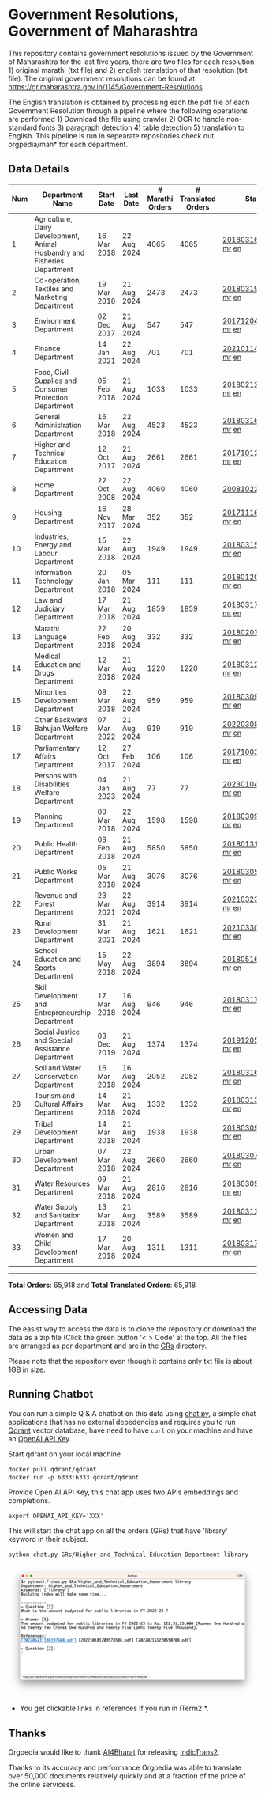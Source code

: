 # Government Resolutions, Government of Maharashtra

This repository contains government resolutions issued by the Government of Maharashtra for the last five years, there are two files for each resolution 1) original marathi (txt file) and 2) english translation of that resolution (txt file). The original government resolutions can be found at https://gr.maharashtra.gov.in/1145/Government-Resolutions.

The English translation is obtained by processing each the pdf file of each Government Resolution through a pipeline where the following operations are performed 1) Download the file using crawler 2) OCR to handle non-standard fonts 3) paragraph detection 4) table  detection 5) translation to English. This pipeline is run in sepearate repositories check out orgpedia/mah* for each department.


## Data Details

| Num | Department Name | Start Date | Last Date | # Marathi Orders | # Translated Orders | Starting Order | Last Order |
| --- | --------------- | ---------- | --------- | ---------------- | ------------------- | -------------- | ---------- |
| 1 | Agriculture, Dairy Development, Animal Husbandry and Fisheries Department | 16 Mar 2018 | 22 Aug 2024 | 4065 | 4065 | [201803161624182101.pdf](https://gr.maharashtra.gov.in/Site/Upload/Government%20Resolutions/English/201803161624182101.pdf) [mr](GRs/Agriculture,_Dairy_Development,_Animal_Husbandry_and_Fisheries_Department/201803161624182101.pdf.mr.txt) [en](GRs/Agriculture,_Dairy_Development,_Animal_Husbandry_and_Fisheries_Department/201803161624182101.pdf.en.txt) | [202408221723423601.pdf](https://gr.maharashtra.gov.in/Site/Upload/Government%20Resolutions/English/202408221723423601.pdf) [mr](GRs/Agriculture,_Dairy_Development,_Animal_Husbandry_and_Fisheries_Department/202408221723423601.pdf.mr.txt) [en](GRs/Agriculture,_Dairy_Development,_Animal_Husbandry_and_Fisheries_Department/202408221723423601.pdf.en.txt) |
| 2 | Co-operation, Textiles and Marketing Department | 19 Mar 2018 | 21 Aug 2024 | 2473 | 2473 | [201803191257576702.pdf](https://gr.maharashtra.gov.in/Site/Upload/Government%20Resolutions/English/201803191257576702.pdf) [mr](GRs/Co-operation,_Textiles_and_Marketing_Department/201803191257576702.pdf.mr.txt) [en](GRs/Co-operation,_Textiles_and_Marketing_Department/201803191257576702.pdf.en.txt) | [202408211447529902.pdf](https://gr.maharashtra.gov.in/Site/Upload/Government%20Resolutions/English/202408211447529902.pdf) [mr](GRs/Co-operation,_Textiles_and_Marketing_Department/202408211447529902.pdf.mr.txt) [en](GRs/Co-operation,_Textiles_and_Marketing_Department/202408211447529902.pdf.en.txt) |
| 3 | Environment Department | 02 Dec 2017 | 21 Aug 2024 | 547 | 547 | [201712041147216904.pdf](https://gr.maharashtra.gov.in/Site/Upload/Government%20Resolutions/English/201712041147216904.pdf) [mr](GRs/Environment_Department/201712041147216904.pdf.mr.txt) [en](GRs/Environment_Department/201712041147216904.pdf.en.txt) | [202408221210334704.pdf](https://gr.maharashtra.gov.in/Site/Upload/Government%20Resolutions/English/202408221210334704.pdf) [mr](GRs/Environment_Department/202408221210334704.pdf.mr.txt) [en](GRs/Environment_Department/202408221210334704.pdf.en.txt) |
| 4 | Finance Department | 14 Jan 2021 | 22 Aug 2024 | 701 | 701 | [202101141237329905.pdf](https://gr.maharashtra.gov.in/Site/Upload/Government%20Resolutions/English/202101141237329905.pdf) [mr](GRs/Finance_Department/202101141237329905.pdf.mr.txt) [en](GRs/Finance_Department/202101141237329905.pdf.en.txt) | [202408221157534405.pdf](https://gr.maharashtra.gov.in/Site/Upload/Government%20Resolutions/English/202408221157534405.pdf) [mr](GRs/Finance_Department/202408221157534405.pdf.mr.txt) [en](GRs/Finance_Department/202408221157534405.pdf.en.txt) |
| 5 | Food, Civil Supplies and Consumer Protection Department | 05 Feb 2018 | 21 Aug 2024 | 1033 | 1033 | [201802121244545806.pdf](https://gr.maharashtra.gov.in/Site/Upload/Government%20Resolutions/English/201802121244545806.pdf) [mr](GRs/Food,_Civil_Supplies_and_Consumer_Protection_Department/201802121244545806.pdf.mr.txt) [en](GRs/Food,_Civil_Supplies_and_Consumer_Protection_Department/201802121244545806.pdf.en.txt) | [202408211436064306.pdf](https://gr.maharashtra.gov.in/Site/Upload/Government%20Resolutions/English/202408211436064306.pdf) [mr](GRs/Food,_Civil_Supplies_and_Consumer_Protection_Department/202408211436064306.pdf.mr.txt) [en](GRs/Food,_Civil_Supplies_and_Consumer_Protection_Department/202408211436064306.pdf.en.txt) |
| 6 | General Administration Department | 16 Mar 2018 | 22 Aug 2024 | 4523 | 4523 | [201803161224022707.pdf](https://gr.maharashtra.gov.in/Site/Upload/Government%20Resolutions/English/201803161224022707.pdf) [mr](GRs/General_Administration_Department/201803161224022707.pdf.mr.txt) [en](GRs/General_Administration_Department/201803161224022707.pdf.en.txt) | [202408221508387607.pdf](https://gr.maharashtra.gov.in/Site/Upload/Government%20Resolutions/English/202408221508387607.pdf) [mr](GRs/General_Administration_Department/202408221508387607.pdf.mr.txt) [en](GRs/General_Administration_Department/202408221508387607.pdf.en.txt) |
| 7 | Higher and Technical Education Department | 12 Oct 2017 | 21 Aug 2024 | 2661 | 2661 | [201710121514029708.pdf](https://gr.maharashtra.gov.in/Site/Upload/Government%20Resolutions/English/201710121514029708.pdf) [mr](GRs/Higher_and_Technical_Education_Department/201710121514029708.pdf.mr.txt) [en](GRs/Higher_and_Technical_Education_Department/201710121514029708.pdf.en.txt) | [202408211645394308.pdf](https://gr.maharashtra.gov.in/Site/Upload/Government%20Resolutions/English/202408211645394308.pdf) [mr](GRs/Higher_and_Technical_Education_Department/202408211645394308.pdf.mr.txt) [en](GRs/Higher_and_Technical_Education_Department/202408211645394308.pdf.en.txt) |
| 8 | Home Department | 22 Oct 2008 | 22 Aug 2024 | 4060 | 4060 | [20081022.pdf](https://gr.maharashtra.gov.in/Site/Upload/Government%20Resolutions/English/20081022.pdf) [mr](GRs/Home_Department/20081022.pdf.mr.txt) [en](GRs/Home_Department/20081022.pdf.en.txt) | [202408222017490429.pdf](https://gr.maharashtra.gov.in/Site/Upload/Government%20Resolutions/English/202408222017490429.pdf) [mr](GRs/Home_Department/202408222017490429.pdf.mr.txt) [en](GRs/Home_Department/202408222017490429.pdf.en.txt) |
| 9 | Housing Department | 16 Nov 2017 | 28 Mar 2024 | 352 | 352 | [201711161447076609.pdf](https://gr.maharashtra.gov.in/Site/Upload/Government%20Resolutions/English/201711161447076609.pdf) [mr](GRs/Housing_Department/201711161447076609.pdf.mr.txt) [en](GRs/Housing_Department/201711161447076609.pdf.en.txt) | [202403281255554909.pdf](https://gr.maharashtra.gov.in/Site/Upload/Government%20Resolutions/English/202403281255554909.pdf) [mr](GRs/Housing_Department/202403281255554909.pdf.mr.txt) [en](GRs/Housing_Department/202403281255554909.pdf.en.txt) |
| 10 | Industries, Energy and Labour Department | 15 Mar 2018 | 22 Aug 2024 | 1949 | 1949 | [201803151204055010.pdf](https://gr.maharashtra.gov.in/Site/Upload/Government%20Resolutions/English/201803151204055010.pdf) [mr](GRs/Industries,_Energy_and_Labour_Department/201803151204055010.pdf.mr.txt) [en](GRs/Industries,_Energy_and_Labour_Department/201803151204055010.pdf.en.txt) | [202408221153303310.pdf](https://gr.maharashtra.gov.in/Site/Upload/Government%20Resolutions/English/202408221153303310.pdf) [mr](GRs/Industries,_Energy_and_Labour_Department/202408221153303310.pdf.mr.txt) [en](GRs/Industries,_Energy_and_Labour_Department/202408221153303310.pdf.en.txt) |
| 11 | Information Technology Department | 20 Jan 2018 | 05 Mar 2024 | 111 | 111 | [201801201843024511.pdf](https://gr.maharashtra.gov.in/Site/Upload/Government%20Resolutions/English/201801201843024511.pdf) [mr](GRs/Information_Technology_Department/201801201843024511.pdf.mr.txt) [en](GRs/Information_Technology_Department/201801201843024511.pdf.en.txt) | [202403051249430211.pdf](https://gr.maharashtra.gov.in/Site/Upload/Government%20Resolutions/English/202403051249430211.pdf) [mr](GRs/Information_Technology_Department/202403051249430211.pdf.mr.txt) [en](GRs/Information_Technology_Department/202403051249430211.pdf.en.txt) |
| 12 | Law and Judiciary Department | 17 Mar 2018 | 21 Aug 2024 | 1859 | 1859 | [201803171129290212.pdf](https://gr.maharashtra.gov.in/Site/Upload/Government%20Resolutions/English/201803171129290212.pdf) [mr](GRs/Law_and_Judiciary_Department/201803171129290212.pdf.mr.txt) [en](GRs/Law_and_Judiciary_Department/201803171129290212.pdf.en.txt) | [202408211347404512.pdf](https://gr.maharashtra.gov.in/Site/Upload/Government%20Resolutions/English/202408211347404512.pdf) [mr](GRs/Law_and_Judiciary_Department/202408211347404512.pdf.mr.txt) [en](GRs/Law_and_Judiciary_Department/202408211347404512.pdf.en.txt) |
| 13 | Marathi Language Department | 22 Feb 2018 | 20 Aug 2024 | 332 | 332 | [201802031549154233.pdf](https://gr.maharashtra.gov.in/Site/Upload/Government%20Resolutions/English/201802031549154233.pdf) [mr](GRs/Marathi_Language_Department/201802031549154233.pdf.mr.txt) [en](GRs/Marathi_Language_Department/201802031549154233.pdf.en.txt) | [202408201234554833.pdf](https://gr.maharashtra.gov.in/Site/Upload/Government%20Resolutions/English/202408201234554833.pdf) [mr](GRs/Marathi_Language_Department/202408201234554833.pdf.mr.txt) [en](GRs/Marathi_Language_Department/202408201234554833.pdf.en.txt) |
| 14 | Medical Education and Drugs Department | 12 Mar 2018 | 21 Aug 2024 | 1220 | 1220 | [201803121137094813.pdf](https://gr.maharashtra.gov.in/Site/Upload/Government%20Resolutions/English/201803121137094813.pdf) [mr](GRs/Medical_Education_and_Drugs_Department/201803121137094813.pdf.mr.txt) [en](GRs/Medical_Education_and_Drugs_Department/201803121137094813.pdf.en.txt) | [202408211447004513.pdf](https://gr.maharashtra.gov.in/Site/Upload/Government%20Resolutions/English/202408211447004513.pdf) [mr](GRs/Medical_Education_and_Drugs_Department/202408211447004513.pdf.mr.txt) [en](GRs/Medical_Education_and_Drugs_Department/202408211447004513.pdf.en.txt) |
| 15 | Minorities Development Department | 09 Mar 2018 | 22 Aug 2024 | 959 | 959 | [201803091218355314.pdf](https://gr.maharashtra.gov.in/Site/Upload/Government%20Resolutions/English/201803091218355314.pdf) [mr](GRs/Minorities_Development_Department/201803091218355314.pdf.mr.txt) [en](GRs/Minorities_Development_Department/201803091218355314.pdf.en.txt) | [202408221247124114.pdf](https://gr.maharashtra.gov.in/Site/Upload/Government%20Resolutions/English/202408221247124114.pdf) [mr](GRs/Minorities_Development_Department/202408221247124114.pdf.mr.txt) [en](GRs/Minorities_Development_Department/202408221247124114.pdf.en.txt) |
| 16 | Other Backward Bahujan Welfare Department | 07 Mar 2022 | 21 Aug 2024 | 919 | 919 | [202203081752439334.pdf](https://gr.maharashtra.gov.in/Site/Upload/Government%20Resolutions/English/202203081752439334.pdf) [mr](GRs/Other_Backward_Bahujan_Welfare_Department/202203081752439334.pdf.mr.txt) [en](GRs/Other_Backward_Bahujan_Welfare_Department/202203081752439334.pdf.en.txt) | [202408211553445634.pdf](https://gr.maharashtra.gov.in/Site/Upload/Government%20Resolutions/English/202408211553445634.pdf) [mr](GRs/Other_Backward_Bahujan_Welfare_Department/202408211553445634.pdf.mr.txt) [en](GRs/Other_Backward_Bahujan_Welfare_Department/202408211553445634.pdf.en.txt) |
| 17 | Parliamentary Affairs Department | 12 Oct 2017 | 27 Feb 2024 | 106 | 106 | [201710031642378615.pdf](https://gr.maharashtra.gov.in/Site/Upload/Government%20Resolutions/English/201710031642378615.pdf) [mr](GRs/Parliamentary_Affairs_Department/201710031642378615.pdf.mr.txt) [en](GRs/Parliamentary_Affairs_Department/201710031642378615.pdf.en.txt) | [202402271500283915.pdf](https://gr.maharashtra.gov.in/Site/Upload/Government%20Resolutions/English/202402271500283915.pdf) [mr](GRs/Parliamentary_Affairs_Department/202402271500283915.pdf.mr.txt) [en](GRs/Parliamentary_Affairs_Department/202402271500283915.pdf.en.txt) |
| 18 | Persons with Disabilities Welfare Department | 04 Jan 2023 | 21 Aug 2024 | 77 | 77 | [202301041906309635.pdf](https://gr.maharashtra.gov.in/Site/Upload/Government%20Resolutions/English/202301041906309635.pdf) [mr](GRs/Persons_with_Disabilities_Welfare_Department/202301041906309635.pdf.mr.txt) [en](GRs/Persons_with_Disabilities_Welfare_Department/202301041906309635.pdf.en.txt) | [202408211521024435.pdf](https://gr.maharashtra.gov.in/Site/Upload/Government%20Resolutions/English/202408211521024435.pdf) [mr](GRs/Persons_with_Disabilities_Welfare_Department/202408211521024435.pdf.mr.txt) [en](GRs/Persons_with_Disabilities_Welfare_Department/202408211521024435.pdf.en.txt) |
| 19 | Planning Department | 09 Mar 2018 | 22 Aug 2024 | 1598 | 1598 | [201803091441032716.pdf](https://gr.maharashtra.gov.in/Site/Upload/Government%20Resolutions/English/201803091441032716.pdf) [mr](GRs/Planning_Department/201803091441032716.pdf.mr.txt) [en](GRs/Planning_Department/201803091441032716.pdf.en.txt) | [202408221644393416.pdf](https://gr.maharashtra.gov.in/Site/Upload/Government%20Resolutions/English/202408221644393416.pdf) [mr](GRs/Planning_Department/202408221644393416.pdf.mr.txt) [en](GRs/Planning_Department/202408221644393416.pdf.en.txt) |
| 20 | Public Health Department | 08 Feb 2018 | 21 Aug 2024 | 5850 | 5850 | [201801311722275417.pdf](https://gr.maharashtra.gov.in/Site/Upload/Government%20Resolutions/English/201801311722275417.pdf) [mr](GRs/Public_Health_Department/201801311722275417.pdf.mr.txt) [en](GRs/Public_Health_Department/201801311722275417.pdf.en.txt) | [202408201533344817.pdf](https://gr.maharashtra.gov.in/Site/Upload/Government%20Resolutions/English/202408201533344817.pdf) [mr](GRs/Public_Health_Department/202408201533344817.pdf.mr.txt) [en](GRs/Public_Health_Department/202408201533344817.pdf.en.txt) |
| 21 | Public Works Department | 05 Mar 2018 | 21 Aug 2024 | 3076 | 3076 | [201803051515468118.pdf](https://gr.maharashtra.gov.in/Site/Upload/Government%20Resolutions/English/201803051515468118.pdf) [mr](GRs/Public_Works_Department/201803051515468118.pdf.mr.txt) [en](GRs/Public_Works_Department/201803051515468118.pdf.en.txt) | [202408211550075518.pdf](https://gr.maharashtra.gov.in/Site/Upload/Government%20Resolutions/English/202408211550075518.pdf) [mr](GRs/Public_Works_Department/202408211550075518.pdf.mr.txt) [en](GRs/Public_Works_Department/202408211550075518.pdf.en.txt) |
| 22 | Revenue and Forest Department | 23 Mar 2021 | 22 Aug 2024 | 3914 | 3914 | [202103231328393119.pdf](https://gr.maharashtra.gov.in/Site/Upload/Government%20Resolutions/English/202103231328393119.pdf) [mr](GRs/Revenue_and_Forest_Department/202103231328393119.pdf.mr.txt) [en](GRs/Revenue_and_Forest_Department/202103231328393119.pdf.en.txt) | [202408221752534419.pdf](https://gr.maharashtra.gov.in/Site/Upload/Government%20Resolutions/English/202408221752534419.pdf) [mr](GRs/Revenue_and_Forest_Department/202408221752534419.pdf.mr.txt) [en](GRs/Revenue_and_Forest_Department/202408221752534419.pdf.en.txt) |
| 23 | Rural Development Department | 31 Mar 2021 | 21 Aug 2024 | 1621 | 1621 | [202103301021181120.pdf](https://gr.maharashtra.gov.in/Site/Upload/Government%20Resolutions/English/202103301021181120.pdf) [mr](GRs/Rural_Development_Department/202103301021181120.pdf.mr.txt) [en](GRs/Rural_Development_Department/202103301021181120.pdf.en.txt) | [202408211524134420.pdf](https://gr.maharashtra.gov.in/Site/Upload/Government%20Resolutions/English/202408211524134420.pdf) [mr](GRs/Rural_Development_Department/202408211524134420.pdf.mr.txt) [en](GRs/Rural_Development_Department/202408211524134420.pdf.en.txt) |
| 24 | School Education and Sports Department | 15 May 2018 | 22 Aug 2024 | 3894 | 3894 | [201805161114241221.pdf](https://gr.maharashtra.gov.in/Site/Upload/Government%20Resolutions/English/201805161114241221.pdf) [mr](GRs/School_Education_and_Sports_Department/201805161114241221.pdf.mr.txt) [en](GRs/School_Education_and_Sports_Department/201805161114241221.pdf.en.txt) | [202408221854050521.pdf](https://gr.maharashtra.gov.in/Site/Upload/Government%20Resolutions/English/202408221854050521.pdf) [mr](GRs/School_Education_and_Sports_Department/202408221854050521.pdf.mr.txt) [en](GRs/School_Education_and_Sports_Department/202408221854050521.pdf.en.txt) |
| 25 | Skill Development and Entrepreneurship Department | 17 Mar 2018 | 16 Aug 2024 | 946 | 946 | [201803171322099003.pdf](https://gr.maharashtra.gov.in/Site/Upload/Government%20Resolutions/English/201803171322099003.pdf) [mr](GRs/Skill_Development_and_Entrepreneurship_Department/201803171322099003.pdf.mr.txt) [en](GRs/Skill_Development_and_Entrepreneurship_Department/201803171322099003.pdf.en.txt) | [202408161257588003.pdf](https://gr.maharashtra.gov.in/Site/Upload/Government%20Resolutions/English/202408161257588003.pdf) [mr](GRs/Skill_Development_and_Entrepreneurship_Department/202408161257588003.pdf.mr.txt) [en](GRs/Skill_Development_and_Entrepreneurship_Department/202408161257588003.pdf.en.txt) |
| 26 | Social Justice and Special Assistance Department | 03 Dec 2019 | 21 Aug 2024 | 1374 | 1374 | [201912051107011622.pdf](https://gr.maharashtra.gov.in/Site/Upload/Government%20Resolutions/English/201912051107011622.pdf) [mr](GRs/Social_Justice_and_Special_Assistance_Department/201912051107011622.pdf.mr.txt) [en](GRs/Social_Justice_and_Special_Assistance_Department/201912051107011622.pdf.en.txt) | [202408211146494422.pdf](https://gr.maharashtra.gov.in/Site/Upload/Government%20Resolutions/English/202408211146494422.pdf) [mr](GRs/Social_Justice_and_Special_Assistance_Department/202408211146494422.pdf.mr.txt) [en](GRs/Social_Justice_and_Special_Assistance_Department/202408211146494422.pdf.en.txt) |
| 27 | Soil and Water Conservation Department | 16 Mar 2018 | 16 Aug 2024 | 2052 | 2052 | [201803161247582426.pdf](https://gr.maharashtra.gov.in/Site/Upload/Government%20Resolutions/English/201803161247582426.pdf) [mr](GRs/Soil_and_Water_Conservation_Department/201803161247582426.pdf.mr.txt) [en](GRs/Soil_and_Water_Conservation_Department/201803161247582426.pdf.en.txt) | [202408161706422426.pdf](https://gr.maharashtra.gov.in/Site/Upload/Government%20Resolutions/English/202408161706422426.pdf) [mr](GRs/Soil_and_Water_Conservation_Department/202408161706422426.pdf.mr.txt) [en](GRs/Soil_and_Water_Conservation_Department/202408161706422426.pdf.en.txt) |
| 28 | Tourism and Cultural Affairs Department | 14 Mar 2018 | 21 Aug 2024 | 1332 | 1332 | [201803131542054523.pdf](https://gr.maharashtra.gov.in/Site/Upload/Government%20Resolutions/English/201803131542054523.pdf) [mr](GRs/Tourism_and_Cultural_Affairs_Department/201803131542054523.pdf.mr.txt) [en](GRs/Tourism_and_Cultural_Affairs_Department/201803131542054523.pdf.en.txt) | [202408221516357823.pdf](https://gr.maharashtra.gov.in/Site/Upload/Government%20Resolutions/English/202408221516357823.pdf) [mr](GRs/Tourism_and_Cultural_Affairs_Department/202408221516357823.pdf.mr.txt) [en](GRs/Tourism_and_Cultural_Affairs_Department/202408221516357823.pdf.en.txt) |
| 29 | Tribal Development Department | 14 Mar 2018 | 21 Aug 2024 | 1938 | 1938 | [201803091105184924.pdf](https://gr.maharashtra.gov.in/Site/Upload/Government%20Resolutions/English/201803091105184924.pdf) [mr](GRs/Tribal_Development_Department/201803091105184924.pdf.mr.txt) [en](GRs/Tribal_Development_Department/201803091105184924.pdf.en.txt) | [202408071027322324.pdf](https://gr.maharashtra.gov.in/Site/Upload/Government%20Resolutions/English/202408071027322324.pdf) [mr](GRs/Tribal_Development_Department/202408071027322324.pdf.mr.txt) [en](GRs/Tribal_Development_Department/202408071027322324.pdf.en.txt) |
| 30 | Urban Development Department | 07 Mar 2018 | 22 Aug 2024 | 2660 | 2660 | [201803071203178325.pdf](https://gr.maharashtra.gov.in/Site/Upload/Government%20Resolutions/English/201803071203178325.pdf) [mr](GRs/Urban_Development_Department/201803071203178325.pdf.mr.txt) [en](GRs/Urban_Development_Department/201803071203178325.pdf.en.txt) | [202408221541287925.pdf](https://gr.maharashtra.gov.in/Site/Upload/Government%20Resolutions/English/202408221541287925.pdf) [mr](GRs/Urban_Development_Department/202408221541287925.pdf.mr.txt) [en](GRs/Urban_Development_Department/202408221541287925.pdf.en.txt) |
| 31 | Water Resources Department | 09 Mar 2018 | 21 Aug 2024 | 2816 | 2816 | [201803091034435527.pdf](https://gr.maharashtra.gov.in/Site/Upload/Government%20Resolutions/English/201803091034435527.pdf) [mr](GRs/Water_Resources_Department/201803091034435527.pdf.mr.txt) [en](GRs/Water_Resources_Department/201803091034435527.pdf.en.txt) | [202408211718434327.pdf](https://gr.maharashtra.gov.in/Site/Upload/Government%20Resolutions/English/202408211718434327.pdf) [mr](GRs/Water_Resources_Department/202408211718434327.pdf.mr.txt) [en](GRs/Water_Resources_Department/202408211718434327.pdf.en.txt) |
| 32 | Water Supply and Sanitation Department | 13 Mar 2018 | 21 Aug 2024 | 3589 | 3589 | [201803121414108428.pdf](https://gr.maharashtra.gov.in/Site/Upload/Government%20Resolutions/English/201803121414108428.pdf) [mr](GRs/Water_Supply_and_Sanitation_Department/201803121414108428.pdf.mr.txt) [en](GRs/Water_Supply_and_Sanitation_Department/201803121414108428.pdf.en.txt) | [202408211442274528.pdf](https://gr.maharashtra.gov.in/Site/Upload/Government%20Resolutions/English/202408211442274528.pdf) [mr](GRs/Water_Supply_and_Sanitation_Department/202408211442274528.pdf.mr.txt) [en](GRs/Water_Supply_and_Sanitation_Department/202408211442274528.pdf.en.txt) |
| 33 | Women and Child Development Department | 17 Mar 2018 | 20 Aug 2024 | 1311 | 1311 | [201803171539444330.pdf](https://gr.maharashtra.gov.in/Site/Upload/Government%20Resolutions/English/201803171539444330.pdf) [mr](GRs/Women_and_Child_Development_Department/201803171539444330.pdf.mr.txt) [en](GRs/Women_and_Child_Development_Department/201803171539444330.pdf.en.txt) | [202408201552206230.pdf](https://gr.maharashtra.gov.in/Site/Upload/Government%20Resolutions/English/202408201552206230.pdf) [mr](GRs/Women_and_Child_Development_Department/202408201552206230.pdf.mr.txt) [en](GRs/Women_and_Child_Development_Department/202408201552206230.pdf.en.txt) |
----------------------------------------------------------------------------------------------------

**Total Orders**: 65,918 and **Total Translated Orders**: 65,918
## Accessing Data

The easist way to access the data is to clone the repository or download the data as a zip file (Click the green button '< > Code' at the top. All the files are arranged as per department and are in the [GRs](GRs) directory.

Please note that the repository even though it contains only txt file is about 1GB in size.

## Running Chatbot

You can run a simple Q & A chatbot on this data using [chat.py](chat.py), a simple chat applications that has no external depedencies and requires you to run [Qdrant](https://qdrant.tech/) vector database, have need to have `curl` on your machine and have an [OpenAI API Key](https://help.openai.com/en/articles/4936850-where-do-i-find-my-secret-api-key).

Start qdrant on your local machine
```shell
docker pull qdrant/qdrant
docker run -p 6333:6333 qdrant/qdrant
```

Provide Open AI API Key, this chat app uses two APIs embeddings and completions.
```shell
export OPENAI_API_KEY='XXX'
```

This will start the chat app on all the orders (GRs) that have 'library' keyword in their subject.

```shell
python chat.py GRs/Higher_and_Technical_Education_Department library
```

![screenshot of running chat.py](screenshot.png)

* You get clickable links in references if you run in iTerm2 *.

## Thanks

Orgpedia would like to thank [AI4Bharat](https://ai4bharat.iitm.ac.in/) for releasing [IndicTrans2](https://github.com/AI4Bharat/IndicTrans2).

Thanks to its accuracy and performance Orgpedia was able to translate over 50,000 documents relatively quickly and at a fraction of the price of the online servicess.











